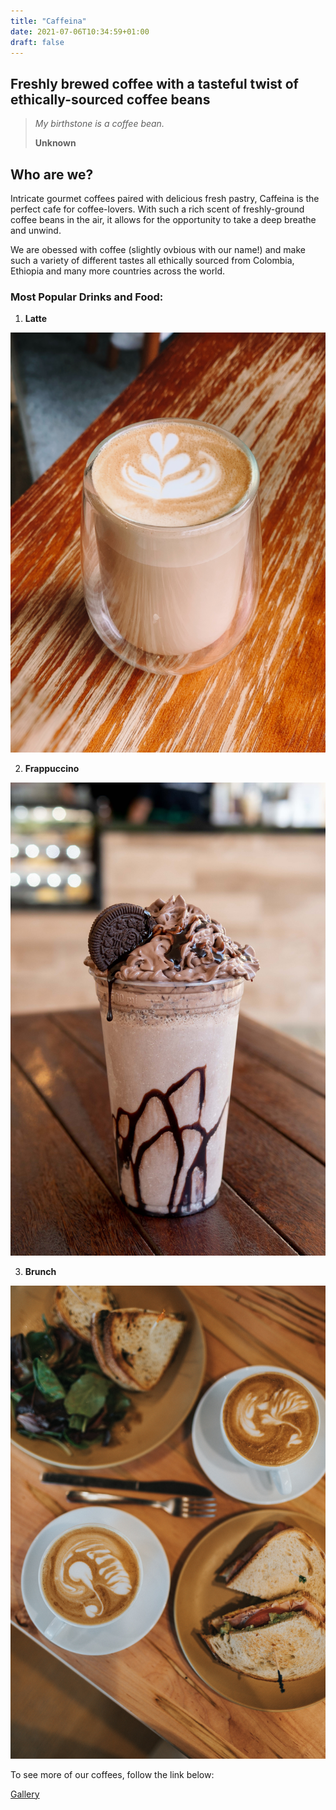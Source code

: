 ```yaml
---
title: "Caffeina" 
date: 2021-07-06T10:34:59+01:00
draft: false
---
```


## Freshly brewed coffee with a tasteful twist of ethically-sourced coffee beans

> *My birthstone is a coffee bean.*
>
> **Unknown**


## Who are we?

Intricate gourmet coffees paired with delicious fresh pastry, Caffeina is the perfect cafe for coffee-lovers. With such a rich scent of freshly-ground coffee beans in the air, it allows for the opportunity to take a deep breathe and unwind. 

We are obessed with coffee (slightly ovbious with our name!) and make such a variety of different tastes all ethically sourced from Colombia, Ethiopia and many more countries across the world. 

### Most Popular Drinks and Food:

1. **Latte**

![Latte](billy-kwok-vfiA7rRtjWo-unsplash.jpg)

2. **Frappuccino**

![Frappuccino](victor-rutka-4FujjkcI40g-unsplash.jpg)

3. **Brunch**

![Brunch](nathan-dumlao-2VSTCRx8ccY-unsplash.jpg)


To see more of our coffees, follow the link below:

[Gallery](http://localhost:1313/gallery/)









